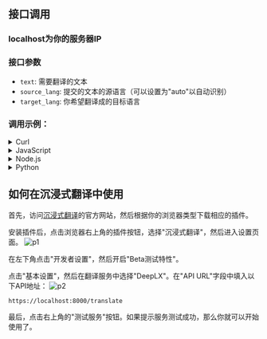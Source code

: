 ## 接口调用
### localhost为你的服务器IP
### 接口参数

- `text`: 需要翻译的文本
- `source_lang`: 提交的文本的源语言（可以设置为"auto"以自动识别）
- `target_lang`: 你希望翻译成的目标语言

### 调用示例：

<details>
<summary>Curl</summary>

```bash
curl --location 'https://localhost:8000/translate' \
--header 'Content-Type: application/json' \
--data '{
    "text": "Hello, world!",
    "source_lang": "EN",
    "target_lang": "ZH"
}'
```
</details>

<details>
<summary>JavaScript</summary>

```javascript
var myHeaders = new Headers();
myHeaders.append("Content-Type", "application/json");

var raw = JSON.stringify({
  "text": "Hello, world!",
  "source_lang": "auto",
  "target_lang": "ZH"
});

var requestOptions = {
  method: 'POST',
  headers: myHeaders,
  body: raw,
  redirect: 'follow'
};

fetch("https://localhost:8000/translate", requestOptions)
  .then(response => response.text())
  .then(result => console.log(result))
  .catch(error => console.log('error', error));
```
</details>

<details>
<summary>Node.js</summary>

```javascript
const axios = require('axios');
let data = JSON.stringify({
  "text": "Hello, world!",
  "source_lang": "auto",
  "target_lang": "ZH"
});

let config = {
  method: 'post',
  maxBodyLength: Infinity,
  url: 'https://localhost:8000/translate',
  headers: { 
    'Content-Type': 'application/json'
  },
  data : data
};

axios.request(config)
.then((response) => {
  console.log(JSON.stringify(response.data));
})
.catch((error) => {
  console.log(error);
});
```
</details>

<details>
<summary>Python</summary>

```python
import requests
import json

url = "https://localhost:8000/translate"

payload = json.dumps({
  "text": "Hello, world!",
  "source_lang": "auto",
  "target_lang": "ZH"
})
headers = {
  'Content-Type': 'application/json'
}

response = requests.request("POST", url, headers=headers, data=payload)

print(response.text)
```
</details>

## 如何在沉浸式翻译中使用

首先，访问[沉浸式翻译](https://immersivetranslate.com/)的官方网站，然后根据你的浏览器类型下载相应的插件。


安装插件后，点击浏览器右上角的插件按钮，选择"沉浸式翻译"，然后进入设置页面。
![p1](https://cdn.jsdmirror.com/gh/xiaozhou26/tuph@main/images/20240314170457.png)

在左下角点击"开发者设置"，然后开启"Beta测试特性"。

点击"基本设置"，然后在翻译服务中选择"DeepLX"。在"API URL"字段中填入以下API地址：
![p2](https://cdn.jsdmirror.com/gh/xiaozhou26/tuph@main/images/20240314170447.png)

```
https://localhost:8000/translate
```


最后，点击右上角的"测试服务"按钮。如果提示服务测试成功，那么你就可以开始使用了。
